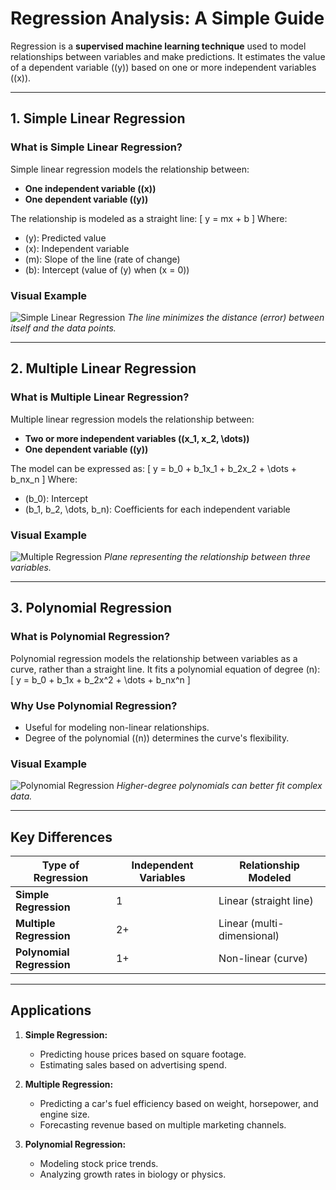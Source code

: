 # **Regression Analysis: A Simple Guide**

Regression is a **supervised machine learning technique** used to model relationships between variables and make predictions. It estimates the value of a dependent variable (\(y\)) based on one or more independent variables (\(x\)).

---

## **1. Simple Linear Regression**

### **What is Simple Linear Regression?**
Simple linear regression models the relationship between:
- **One independent variable (\(x\))**
- **One dependent variable (\(y\))**

The relationship is modeled as a straight line:
\[
y = mx + b
\]
Where:
- \(y\): Predicted value  
- \(x\): Independent variable  
- \(m\): Slope of the line (rate of change)  
- \(b\): Intercept (value of \(y\) when \(x = 0\))  

### **Visual Example**
![Simple Linear Regression](https://upload.wikimedia.org/wikipedia/commons/thumb/3/3a/Linear_regression.svg/600px-Linear_regression.svg.png)
*The line minimizes the distance (error) between itself and the data points.*

---

## **2. Multiple Linear Regression**

### **What is Multiple Linear Regression?**
Multiple linear regression models the relationship between:
- **Two or more independent variables (\(x_1, x_2, \dots\))**
- **One dependent variable (\(y\))**

The model can be expressed as:
\[
y = b_0 + b_1x_1 + b_2x_2 + \dots + b_nx_n
\]
Where:
- \(b_0\): Intercept  
- \(b_1, b_2, \dots, b_n\): Coefficients for each independent variable  

### **Visual Example**
![Multiple Regression](https://upload.wikimedia.org/wikipedia/commons/thumb/1/19/Multivariate_linear_regression.png/600px-Multivariate_linear_regression.png)
*Plane representing the relationship between three variables.*

---

## **3. Polynomial Regression**

### **What is Polynomial Regression?**
Polynomial regression models the relationship between variables as a curve, rather than a straight line. It fits a polynomial equation of degree \(n\):
\[
y = b_0 + b_1x + b_2x^2 + \dots + b_nx^n
\]

### Why Use Polynomial Regression?
- Useful for modeling non-linear relationships.
- Degree of the polynomial (\(n\)) determines the curve's flexibility.

### **Visual Example**
![Polynomial Regression](https://upload.wikimedia.org/wikipedia/commons/thumb/8/8c/Polynomialregression.png/600px-Polynomialregression.png)
*Higher-degree polynomials can better fit complex data.*

---

## **Key Differences**

| Type of Regression   | Independent Variables | Relationship Modeled       |
|-----------------------|-----------------------|-----------------------------|
| **Simple Regression** | 1                     | Linear (straight line)      |
| **Multiple Regression** | 2+                   | Linear (multi-dimensional)  |
| **Polynomial Regression** | 1+                | Non-linear (curve)          |

---

## **Applications**
1. **Simple Regression:**
   - Predicting house prices based on square footage.
   - Estimating sales based on advertising spend.

2. **Multiple Regression:**
   - Predicting a car's fuel efficiency based on weight, horsepower, and engine size.
   - Forecasting revenue based on multiple marketing channels.

3. **Polynomial Regression:**
   - Modeling stock price trends.
   - Analyzing growth rates in biology or physics.
